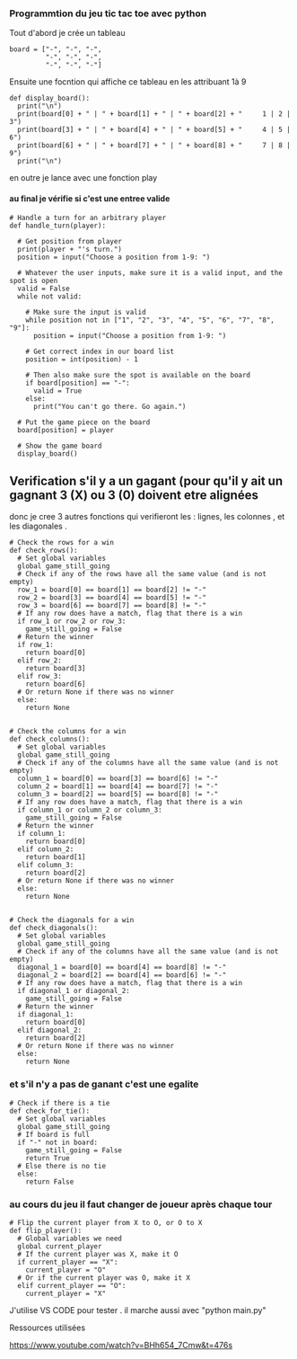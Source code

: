###  Programmtion du jeu tic tac toe avec python 

Tout d'abord je crée un tableau 

```
board = ["-", "-", "-",
         "-", "-", "-",
         "-", "-", "-"]
```

Ensuite une focntion qui affiche ce tableau en les attribuant 1à 9

```
def display_board():
  print("\n")
  print(board[0] + " | " + board[1] + " | " + board[2] + "     1 | 2 | 3")
  print(board[3] + " | " + board[4] + " | " + board[5] + "     4 | 5 | 6")
  print(board[6] + " | " + board[7] + " | " + board[8] + "     7 | 8 | 9")
  print("\n")
```

en outre je lance avec une fonction play 

#### au final je vérifie si c'est une entree valide 
```
# Handle a turn for an arbitrary player
def handle_turn(player):

  # Get position from player
  print(player + "'s turn.")
  position = input("Choose a position from 1-9: ")

  # Whatever the user inputs, make sure it is a valid input, and the spot is open
  valid = False
  while not valid:

    # Make sure the input is valid
    while position not in ["1", "2", "3", "4", "5", "6", "7", "8", "9"]:
      position = input("Choose a position from 1-9: ")
 
    # Get correct index in our board list
    position = int(position) - 1

    # Then also make sure the spot is available on the board
    if board[position] == "-":
      valid = True
    else:
      print("You can't go there. Go again.")

  # Put the game piece on the board
  board[position] = player

  # Show the game board
  display_board()

```

## Verification s'il y a un gagant (pour qu'il y ait un gagnant 3 (X) ou 3 (0) doivent etre alignées 
donc je cree 3 autres fonctions qui verifieront  les : lignes, les colonnes , et les diagonales .

```
# Check the rows for a win
def check_rows():
  # Set global variables
  global game_still_going
  # Check if any of the rows have all the same value (and is not empty)
  row_1 = board[0] == board[1] == board[2] != "-"
  row_2 = board[3] == board[4] == board[5] != "-"
  row_3 = board[6] == board[7] == board[8] != "-"
  # If any row does have a match, flag that there is a win
  if row_1 or row_2 or row_3:
    game_still_going = False
  # Return the winner
  if row_1:
    return board[0] 
  elif row_2:
    return board[3] 
  elif row_3:
    return board[6] 
  # Or return None if there was no winner
  else:
    return None


# Check the columns for a win
def check_columns():
  # Set global variables
  global game_still_going
  # Check if any of the columns have all the same value (and is not empty)
  column_1 = board[0] == board[3] == board[6] != "-"
  column_2 = board[1] == board[4] == board[7] != "-"
  column_3 = board[2] == board[5] == board[8] != "-"
  # If any row does have a match, flag that there is a win
  if column_1 or column_2 or column_3:
    game_still_going = False
  # Return the winner
  if column_1:
    return board[0] 
  elif column_2:
    return board[1] 
  elif column_3:
    return board[2] 
  # Or return None if there was no winner
  else:
    return None


# Check the diagonals for a win
def check_diagonals():
  # Set global variables
  global game_still_going
  # Check if any of the columns have all the same value (and is not empty)
  diagonal_1 = board[0] == board[4] == board[8] != "-"
  diagonal_2 = board[2] == board[4] == board[6] != "-"
  # If any row does have a match, flag that there is a win
  if diagonal_1 or diagonal_2:
    game_still_going = False
  # Return the winner
  if diagonal_1:
    return board[0] 
  elif diagonal_2:
    return board[2]
  # Or return None if there was no winner
  else:
    return None
```

### et s'il n'y a pas de ganant c'est une egalite 
```
# Check if there is a tie
def check_for_tie():
  # Set global variables
  global game_still_going
  # If board is full
  if "-" not in board:
    game_still_going = False
    return True
  # Else there is no tie
  else:
    return False

```

### au cours du jeu il faut changer de joueur après chaque tour  

```
# Flip the current player from X to O, or O to X
def flip_player():
  # Global variables we need
  global current_player
  # If the current player was X, make it O
  if current_player == "X":
    current_player = "O"
  # Or if the current player was O, make it X
  elif current_player == "O":
    current_player = "X"

```


J'utilise VS CODE pour tester . il marche aussi avec "python main.py" 

Ressources utilisées


https://www.youtube.com/watch?v=BHh654_7Cmw&t=476s

